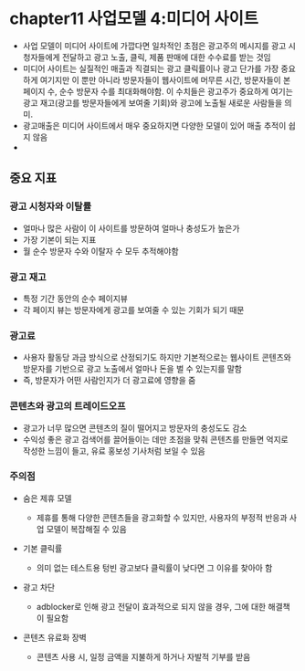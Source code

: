 # chapter11 사업모델 4:미디어 사이트

- 사업 모델이 미디어 사이트에 가깝다면 일차적인 초점은 광고주의 메시지를 광고 시청자들에게 전달하고 광고 노출, 클릭, 제품 판매에 대한 수수료를 받는 것임
- 미디어 사이트는 실질적인 매출과 직결되는 광고 클릭률이나 광고 단가를 가장 중요하게 여기지만 이 뿐만 아니라 방문자들이 웹사이트에 머무른 시간, 방문자들이 본 페이지 수, 순수 방문자 수를 최대화해야함. 이 수치들은 광고주가 중요하게 여기는 광고 재고(광고를 방문자들에게 보여줄 기회)와 광고에 노출될 새로운 사람들을 의미.
- 광고매출은 미디어 사이트에서 매우 중요하지면 다양한 모델이 있어 매출 추적이 쉽지 않음
-

## 중요 지표

### 광고 시청자와 이탈률

- 얼마나 많은 사람이 이 사이트를 방문하여 얼마나 충성도가 높은가
- 가장 기본이 되는 지표
- 월 순수 방문자 수와 이탈자 수 모두 추적해야함

### 광고 재고

- 특정 기간 동안의 순수 페이지뷰
- 각 페이지 뷰는 방문자에게 광고를 보여줄 수 있는 기회가 되기 때문

### 광고료

- 사용자 활동당 과금 방식으로 산정되기도 하지만 기본적으로는 웹사이트 콘텐츠와 방문자를 기반으로 광고 노출에서 얼마나 돈을 벌 수 있는지를 말함
- 즉, 방문자가 어떤 사람인지가 더 광고료에 영향을 줌

### 콘텐츠와 광고의 트레이드오프

- 광고가 너무 많으면 콘텐츠의 질이 떨어지고 방문자의 충성도도 감소
- 수익성 좋은 광고 검색어를 끌어들이는 데만 초점을 맞춰 콘텐츠를 만들면 억지로 작성한 느낌이 들고, 유료 홍보성 기사처럼 보일 수 있음

### 주의점

- 숨은 제휴 모델
  - 제휴를 통해 다양한 콘텐츠들을 광고화할 수 있지만, 사용자의 부정적 반응과 사업 모델이 복잡해질 수 있음
- 기본 클릭률

  - 의미 없는 테스트용 텅빈 광고보다 클릭률이 낮다면 그 이유를 찾아아 함

- 광고 차단

  - adblocker로 인해 광고 전달이 효과적으로 되지 않을 경우, 그에 대한 해결책이 필요함

- 콘텐츠 유료화 장벽
  - 콘텐츠 사용 시, 일정 금액을 지불하게 하거나 자발적 기부를 받음
